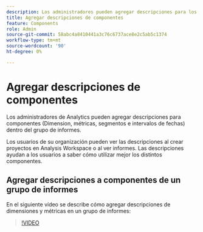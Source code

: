 ```yaml
---
description: Los administradores pueden agregar descripciones para los componentes mediante el grupo de informes o el diccionario de datos.
title: Agregar descripciones de componentes
feature: Components
role: Admin
source-git-commit: 58abc4a8410441a3c76c6737ace8e2c5ab5c1374
workflow-type: tm+mt
source-wordcount: '90'
ht-degree: 0%

---
```


# Agregar descripciones de componentes

Los administradores de Analytics pueden agregar descripciones para componentes (Dimension, métricas, segmentos e intervalos de fechas) dentro del grupo de informes.

Los usuarios de su organización pueden ver las descripciones al crear proyectos en Analysis Workspace o al ver informes. Las descripciones ayudan a los usuarios a saber cómo utilizar mejor los distintos componentes.

## Agregar descripciones a componentes de un grupo de informes

En el siguiente vídeo se describe cómo agregar descripciones de dimensiones y métricas en un grupo de informes:

>[!VIDEO](https://video.tv.adobe.com/v/25453/?quality=12)